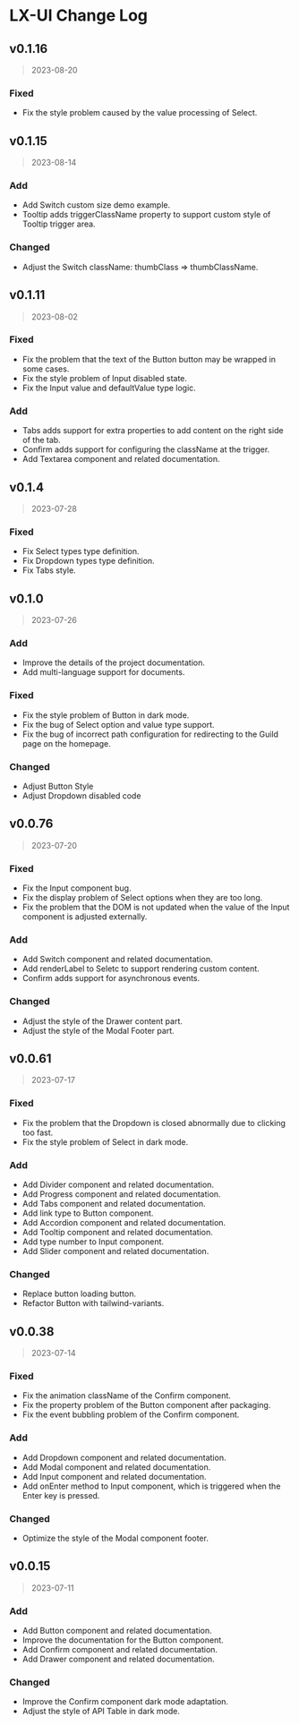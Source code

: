 # LX-UI Change Log

## v0.1.16

> 2023-08-20

### Fixed

- Fix the style problem caused by the value processing of Select.

## v0.1.15

> 2023-08-14

### Add

- Add Switch custom size demo example.
- Tooltip adds triggerClassName property to support custom style of Tooltip trigger area.

### Changed

- Adjust the Switch className: thumbClass => thumbClassName.

## v0.1.11

> 2023-08-02

### Fixed

- Fix the problem that the text of the Button button may be wrapped in some cases.
- Fix the style problem of Input disabled state.
- Fix the Input value and defaultValue type logic.

### Add

- Tabs adds support for extra properties to add content on the right side of the tab.
- Confirm adds support for configuring the className at the trigger.
- Add Textarea component and related documentation.

## v0.1.4

> 2023-07-28

### Fixed

- Fix Select types type definition.
- Fix Dropdown types type definition.
- Fix Tabs style.

## v0.1.0

> 2023-07-26

### Add

- Improve the details of the project documentation.
- Add multi-language support for documents.

### Fixed

- Fix the style problem of Button in dark mode.
- Fix the bug of Select option and value type support.
- Fix the bug of incorrect path configuration for redirecting to the Guild page on the homepage.

### Changed

- Adjust Button Style
- Adjust Dropdown disabled code

## v0.0.76

> 2023-07-20

### Fixed

- Fix the Input component bug.
- Fix the display problem of Select options when they are too long.
- Fix the problem that the DOM is not updated when the value of the Input component is adjusted externally.

### Add

- Add Switch component and related documentation.
- Add renderLabel to Seletc to support rendering custom content.
- Confirm adds support for asynchronous events.

### Changed

- Adjust the style of the Drawer content part.
- Adjust the style of the Modal Footer part.

## v0.0.61

> 2023-07-17

### Fixed

- Fix the problem that the Dropdown is closed abnormally due to clicking too fast.
- Fix the style problem of Select in dark mode.

### Add

- Add Divider component and related documentation.
- Add Progress component and related documentation.
- Add Tabs component and related documentation.
- Add link type to Button component.
- Add Accordion component and related documentation.
- Add Tooltip component and related documentation.
- Add type number to Input component.
- Add Slider component and related documentation.

### Changed

- Replace button loading button.
- Refactor Button with tailwind-variants.

## v0.0.38

> 2023-07-14

### Fixed

- Fix the animation className of the Confirm component.
- Fix the property problem of the Button component after packaging.
- Fix the event bubbling problem of the Confirm component.

### Add

- Add Dropdown component and related documentation.
- Add Modal component and related documentation.
- Add Input component and related documentation.
- Add onEnter method to Input component, which is triggered when the Enter key is pressed.

### Changed

- Optimize the style of the Modal component footer.

## v0.0.15

> 2023-07-11

### Add

- Add Button component and related documentation.
- Improve the documentation for the Button component.
- Add Confirm component and related documentation.
- Add Drawer component and related documentation.

### Changed

- Improve the Confirm component dark mode adaptation.
- Adjust the style of API Table in dark mode.
